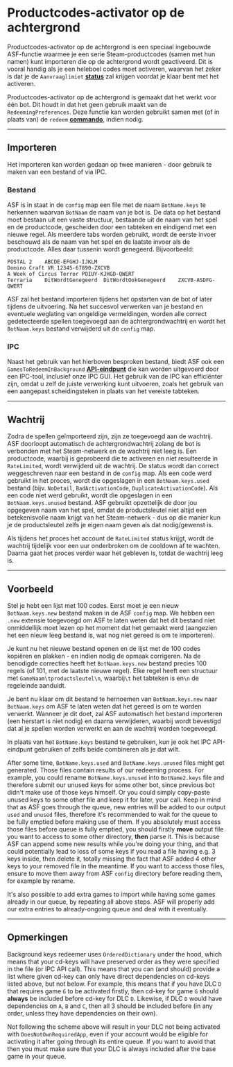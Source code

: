 # Productcodes-activator op de achtergrond

Productcodes-activator op de achtergrond is een speciaal ingebouwde ASF-functie waarmee je een serie Steam-productcodes (samen met hun namen) kunt importeren die op de achtergrond wordt geactiveerd. Dit is vooral handig als je een heleboel codes moet activeren, waarvan het zeker is dat je de `Aanvraaglimiet` **[status](https://github.com/JustArchi/ArchiSteamFarm/wiki/FAQ#what-is-the-meaning-of-status-when-redeeming-a-key)** zal krijgen voordat je klaar bent met het activeren.

Productcodes-activator op de achtergrond is gemaakt dat het werkt voor één bot. Dit houdt in dat het geen gebruik maakt van de `RedeemingPreferences`. Deze functie kan worden gebruikt samen met (of in plaats van) de `redeem` **[commando](https://github.com/JustArchi/ArchiSteamFarm/wiki/Commands)**, indien nodig.

* * *

## Importeren

Het importeren kan worden gedaan op twee manieren - door gebruik te maken van een bestand of via IPC.

### Bestand

ASF is in staat in de `config` map een file met de naam `BotName.keys` te herkennen waarvan `BotNaam` de naam van je bot is. De data op het bestand moet bestaan uit een vaste structuur, bestaande uit de naam van het spel en de productcode, gescheiden door een tabteken en eindigend met een nieuwe regel. Als meerdere tabs worden gebruikt, wordt de eerste invoer beschouwd als de naam van het spel en de laatste invoer als de productcode. Alles daar tussenin wordt genegeerd. Bijvoorbeeld:

    POSTAL 2    ABCDE-EFGHJ-IJKLM
    Domino Craft VR 12345-67890-ZXCVB
    A Week of Circus Terror POIUY-KJHGD-QWERT
    Terraria    DitWordtGenegeerd  DitWordtOokGenegeerd    ZXCVB-ASDFG-QWERT
    

ASF zal het bestand importeren tijdens het opstarten van de bot of later tijdens de uitvoering. Na het succesvol verwerken van je bestand en eventuele weglating van ongeldige vermeldingen, worden alle correct gedetecteerde spellen toegevoegd aan de achtergrondwachtrij en wordt het `BotNaam.keys` bestand verwijderd uit de `config` map.

### IPC

Naast het gebruik van het hierboven besproken bestand, biedt ASF ook een `GamesToRedeemInBackground` **[API-eindpunt](https://github.com/JustArchi/ArchiSteamFarm/wiki/IPC#post-apigamestoredeeminbackgroundbotname)** die kan worden uitgevoerd door een IPC-tool, inclusief onze IPC GUI. Het gebruik van de IPC kan efficiënter zijn, omdat u zelf de juiste verwerking kunt uitvoeren, zoals het gebruik van een aangepast scheidingsteken in plaats van het vereiste tabteken.

* * *

## Wachtrij

Zodra de spellen geïmporteerd zijn, zijn ze toegevoegd aan de wachtrij. ASF doorloopt automatisch de achtergrondwachtrij zolang de bot is verbonden met het Steam-netwerk en de wachtrij niet leeg is. Een productcode, waarbij is geprobeerd die te activeren en niet resulteerde in `RateLimited`, wordt verwijderd uit de wachtrij. De status wordt dan correct weggeschreven naar een bestand in de `config` map. Als een code werd gebruikt in het proces, wordt die opgeslagen in een `BotNaam.keys.used` bestand (bijv. `NoDetail`, `BadActivationCode`, `DuplicateActivationCode`). Als een code niet werd gebruikt, wordt die opgeslagen in een `BotNaam.keys.unused` bestand. ASF gebruikt opzettelijk de door jou opgegeven naam van het spel, omdat de productsleutel niet altijd een betekenisvolle naam krijgt van het Steam-netwerk - dus op die manier kun je de productsleutel zelfs je eigen naam geven als dat nodig/gewenst is.

Als tijdens het proces het account de `RateLimited` status krijgt, wordt de wachtrij tijdelijk voor een uur onderbroken om de cooldown af te wachten. Daarna gaat het proces verder waar het gebleven is, totdat de wachtrij leeg is.

* * *

## Voorbeeld

Stel je hebt een lijst met 100 codes. Eerst moet je een nieuw `BotNaam.keys.new` bestand maken in de ASF `config` map. We hebben een `.new` extensie toegevoegd om ASF te laten weten dat het dit bestand niet onmiddellijk moet lezen op het moment dat het gemaakt werd (aangezien het een nieuw leeg bestand is, wat nog niet gereed is om te importeren).

Je kunt nu het nieuwe bestand openen en de lijst met de 100 codes kopiëren en plakken - en indien nodig de opmaak corrigeren. Na de benodigde correcties heeft het `BotNaam.keys.new` bestand precies 100 regels (of 101, met de laatste nieuwe regel). Elke regel heeft een structuur met `GameNaam\tproductsleutel\n`, waarbij`\t` het tabteken is en`\n` de regeleinde aanduidt.

Je bent nu klaar om dit bestand te hernoemen van `BotNaam.keys.new` naar `BotNaam.keys` om ASF te laten weten dat het gereed is om te worden verwerkt. Wanneer je dit doet, zal ASF automatisch het bestand importeren (een herstart is niet nodig) en daarna verwijderen, waarbij wordt bevestigd dat al je spellen worden verwerkt en aan de wachtrij worden toegevoegd.

In plaats van het `BotName.keys` bestand te gebruiken, kun je ook het IPC API-eindpunt gebruiken of zelfs beide combineren als je dat wilt.

After some time, `BotName.keys.used` and `BotName.keys.unused` files might get generated. Those files contain results of our redeeming process. For example, you could rename `BotName.keys.unused` into `BotName2.keys` file and therefore submit our unused keys for some other bot, since previous bot didn't make use of those keys himself. Or you could simply copy-paste unused keys to some other file and keep it for later, your call. Keep in mind that as ASF goes through the queue, new entries will be added to our output `used` and `unused` files, therefore it's recommended to wait for the queue to be fully emptied before making use of them. If you absolutely must access those files before queue is fully emptied, you should firstly **move** output file you want to access to some other directory, **then** parse it. This is because ASF can append some new results while you're doing your thing, and that could potentially lead to loss of some keys if you read a file having e.g. 3 keys inside, then delete it, totally missing the fact that ASF added 4 other keys to your removed file in the meantime. If you want to access those files, ensure to move them away from ASF `config` directory before reading them, for example by rename.

It's also possible to add extra games to import while having some games already in our queue, by repeating all above steps. ASF will properly add our extra entries to already-ongoing queue and deal with it eventually.

* * *

## Opmerkingen

Background keys redeemer uses `OrderedDictionary` under the hood, which means that your cd-keys will have preserved order as they were specified in the file (or IPC API call). This means that you can (and should) provide a list where given cd-key can only have direct dependencies on cd-keys listed above, but not below. For example, this means that if you have DLC `D` that requires game `G` to be activated firstly, then cd-key for game `G` should **always** be included before cd-key for DLC `D`. Likewise, if DLC `D` would have dependencies on `A`, `B` and `C`, then all 3 should be included before (in any order, unless they have dependencies on their own).

Not following the scheme above will result in your DLC not being activated with `DoesNotOwnRequiredApp`, even if your account would be eligible for activating it after going through its entire queue. If you want to avoid that then you must make sure that your DLC is always included after the base game in your queue.
